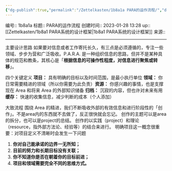 ```yaml
---
{"dg-publish":true,"permalink":"/Zettelkasten/1b8a1a PARA的运作流程/","dgPassFrontmatter":true}
---
```


编号:: 1b8a1a
标题:: PARA的运作流程
创建时间:: 2023-01-28 13:28
up:: [[Zettelkasten/1b8a1 PARA系统的设计框架\|1b8a1 PARA系统的设计框架]]
来源:: 

---

主要设计思路
如果要对信息或者工作寄托长久，有三点是必须遵循的，专注一些领域、步步为营和广泛吸收。P.A.R.A. 是一种组织信息的思路，但并不是某种具体的规范和教条，其核心是「**根据信息的可操作性程度，对信息进行聚焦或转移**」。

四个关键定义
**项目：** 具有明确的目标以及时间范围，是最小执行单位
**领域：** 你日常需要精进的领域（所以你需要为此负责）**资源：** 你感兴趣的事情，也是支撑现在 Area 和将来 Area 的外部知识储备
**归档：** 沉寂的内容，但也许对未来有用
**缓存：** 快速的收集信息，减少判断的成本（个人添加）

大致流程
围绕 Area 的精进，我们不断吸收外部的有效信息和进行阶段性的「创作」。不是area内的东西就不去做了，反正很快就会忘记。 创作的主题可以是area的拆分，也可以是project的总结。 创作的以实践（project）和理论（resource，指外部方法论、经验等）的结合来进行。
明确项目这一概念很重要：对项目定义不清晰时会发生一下问题
1.  **你对自己能承诺的边界一无所知；**
2.  **目前的努力和长期目标没有关联；**
3.  **你不知道你是否在朝着你的目标前进；**
4.  **项目和领域需要完全不同的思维方式。**
